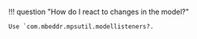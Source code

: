 !!! question "How do I react to changes in the model?"

    Use `com.mbeddr.mpsutil.modellisteners?.